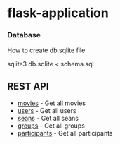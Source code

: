 # flask-application

### Database

How to create  db.sqlite file 

sqlite3 db.sqlite < schema.sql

## REST API

* [movies](http://127.0.0.1:5000/movies) - Get all movies
* [users](http://127.0.0.1:5000/users) - Get all users
* [seans](http://127.0.0.1:5000/seans) - Get all seans
* [groups](http://127.0.0.1:5000/groups) - Get all groups
* [participants](http://127.0.0.1:5000/participants) - Get all participants


